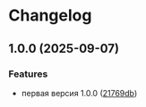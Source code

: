 # Changelog

## 1.0.0 (2025-09-07)


### Features

* первая версия 1.0.0 ([21769db](https://github.com/integratop/retailcrm-bot-api-schema/commit/21769dbdada4082f2ae9827bf8f6b420dca79246))
